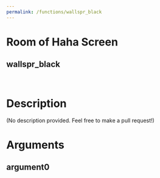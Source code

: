 ```yaml
---
permalink: /functions/wallspr_black
---
```

# Room of Haha Screen  
## wallspr_black  
&nbsp;  
# Description  
(No description provided. Feel free to make a pull request!) 
&nbsp;  
# Arguments
## argument0

&nbsp;  


